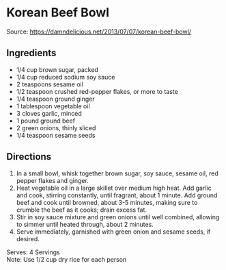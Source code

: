 # Korean Beef Bowl
Source: https://damndelicious.net/2013/07/07/korean-beef-bowl/

## Ingredients
- 1/4 cup brown sugar, packed
- 1/4 cup reduced sodium soy sauce
- 2 teaspoons sesame oil
- 1/2 teaspoon crushed red-pepper flakes, or more to taste
- 1/4 teaspoon ground ginger
- 1 tablespoon vegetable oil
- 3 cloves garlic, minced
- 1 pound ground beef
- 2 green onions, thinly sliced
- 1/4 teaspoon sesame seeds

## Directions
1. In a small bowl, whisk together brown sugar, soy sauce, sesame oil, red pepper flakes and ginger.
2. Heat vegetable oil in a large skillet over medium high heat. Add garlic and cook, stirring constantly, until fragrant, about 1 minute. Add ground beef and cook until browned, about 3-5 minutes, making sure to crumble the beef as it cooks; drain excess fat.
3. Stir in soy sauce mixture and green onions until well combined, allowing to simmer until heated through, about 2 minutes.
4. Serve immediately, garnished with green onion and sesame seeds, if desired.  

Serves: 4 Servings  
Note: Use 1/2 cup dry rice for each person
